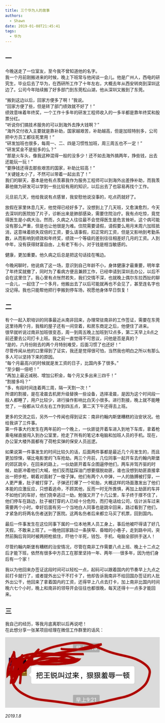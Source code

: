 ```yaml
---
title: 三个华为人的故事
authors:
  - Shawn
date: 2019-01-08T21:45:41
tags:
  - 华为
---
```



## 一

今晚送走了一位室友，至今我不曾知道他的名字。  
我一个月前刚搬进来的时候，晚上下班常与他闲谈一会儿。他是广州人，西电的研究生，毕业后去了华为，在西研所工作了十年左右，大概去年从西安转岗到深圳这边了。公司今年陆续搬了好多部门到东莞松山湖，他从深圳又搬到了东莞。


<!-- more -->

“搬到这边以后，回家方便多了啊！”我说。  
“回家方便了些，但是转了部门绩效就不好了！”  
绩效意味着年终奖，一个工作十多年的研发工程师收入的一多半都是靠年终奖和股票分红。  
“听说你们搞技术服务的可以到海外去挣大钱啊？”  
“海外交付收入主要就是靠补助，国家越艰苦，补助越高，但是加班特别多，公司把中方员工都往死里用！”  
“研发加班也很多，每周一、二、四是习惯性加班，周三周五也不一定！”  
“研发奖金不是挺多的么？”  
“那是火车头，像我这种混得一般的没多少！还不如去海外搞两年，挣些钱，出去还能玩一玩！”  
“要挣钱还得去那些艰苦的国家，补助比较高！”  
“关键娃太小了，不然可以带着一起出去了！”  
我们的聊天，基本是他有点羡慕我作为服务工程师可以到海外出差挣补助，而我羡慕他做为研发可以学到一些比较有用的知识，以后出去了也容易再找个工作。

元旦前几天，他给我说有点感冒，我安慰他说没事的，吃点药就好了。

放假在家里休息几天，他觉得已经好多了。没想到上了几天班，又愈演愈烈，今天去深圳的医院拍了片子，诊断出来是肺部感染，需要住院治疗。我有点吃惊，竟觉得医生是小病大治。然而，久病之人往往最不会觉得医生是危言耸听。这个病可能没有那么严重，但是也让他很是为难。住院需要请假，请假要么用月末周六加班抵消，这意味着损失双倍的工资，要么请事假，扣正常的工资，但是又影响到考勤系数，从而影响到绩效和年终奖，绩效一个等级的差别往往相差好几月的工资。人到中年，没有获得财富自由，上有老下有小，对于钱是相当敏感的。

健康，更加重要。他久病之后总是把这句话挂在嘴边。

今晚闲聊时，他说病了这一场，意识到自己年龄不小，身体健康才最重要，明年拿了年终奖就撤了，同时为了看病方便且兼顾工作，已经申请到深圳去办公，以后不会在这里住了。我心里有点怅然若失，我们交情不深，也就晚上偶尔东拉西扯的聊一会儿，一起住了一个多月，他搬出去了以后可能就再也不会见了，甚至连名字也没记得。我也只能帮他把行李搬到停车场，祝愿他身体早日恢复！

## 二

有个一起入职培训的同事最近从南非回来，办理常驻南非的工作签证，需要在东莞这里待两个月，我租的屋子还有一间空着，和房东商定之后，他便住了进来。  
很早就听说过南非加班很变态，周一到周五晚上加班到12点多，第二天早上8点之前还要去公司打卡上班。我之前一直觉得不可思议，问他是否是真的？   
“是的，六月份刚去的两个月特别难受，后面习惯了也还好！”   
尽管传闻从他的口里得到了证实，我还是觉得很可怕，当然我也明白之所以有那么多人可以坚持下来的原因。  
“每个月最高兴的时候就是发工资的日子，比国内多了很多。”  
“至少翻一倍吧！”  
“再加上最近减税、增加公积金，每个月又多出来三四千！”  
“割接多吗？”  
“多，有段时间连着两三周，隔一天割一次！”  
所谓的割接，是在凌晨去机房升级替换一些设备，选择凌晨，是因为这个时间段一般人都睡了，用户比较少，进行操作影响比白天小很多。进行割接，晚上就不能睡觉了，一般都从12点左右工作到四五点，第二天下午还得去上班。

更多的交流之后，另外一个传闻也得到证实：南非约翰内斯堡糟糕的治安状况。他给我讲了三件事。  
第一件事大约发生在两年前的一个晚上，一伙匪徒开着车进入到地下车库，拿着枪乘电梯直接闯入到办公室里，抢走了所有的笔记本电脑和加班人员的手机。现在，办公室大楼外面都有了荷枪实弹的保安人员巡逻。

如果说第一件事发生的时间比较久的话，后面两件事都是最近几个月发生的，而且更加惊悚，堪比电影里的飞车抢劫。两三个月前，几位同事一起开车去约翰内斯堡的郊区跳伞，在回来的路上，一伙劫匪开着车企图逼停他们，两车并驾齐驱的时候，劫匪冲着他们大喊，他们反而猛踩油门想要摆脱劫匪，谁也没想到劫匪直接拿出一把步枪，朝着对面射了一梭子弹。他们有两个人中弹，一人的胳膊被打穿，一人更严重，肚子被打穿了。子弹还打爆了一个轮胎，大概这样的场面激发出了他们本能的应激反应，只想着逃命，不顾其他，反而一时无所畏惧，再加上劫匪的车并不如他们的车好，他们侥幸逃过一劫。勉强又开了十几公里，车子终于撑不住了，他们停车在路边，肚子被打穿的人已经十分危险，而打电话给公司，估计派车过来需要两个小时。幸好后面有另一个当地白人同事也是跳伞回来，路过看到了他们，才紧急的将两名伤者送到了医院。这两名伤者后来都立马买了机票，回到国内。

最后一件事发生在这位同事下属的一位本地黑人员工身上，事后他被吓得请了好几天假，不敢来上班了。一晚他回家路过一条狭窄、昏暗的小巷子，走到路中间，突然前胸后背同时被两把枪抵住，吓他个半死，钱包、手机、电脑全部拱手送人！

尽管约翰内斯堡有糟糕的治安情况，尽管在南非工作需要八点上班、晚上十二点之后才能下班，依然有很多中方员工在那里坚持一年、两年······很多年，因为他们身后有一个家！

我以为他回来办签证这段时间可以轻松一点，起码可以跟着国内的节奏早上九点之前打卡就行了，或者提外出公干不打卡了，他却告诉我南非不给回国办签证的人批外出公干，他回来了拿着国内的工资，还得早上八点去打卡，加上南非比国内时间晚六七个小时，晚上和南非的领导开会往往也都很晚，每天还得十一点多才能回来。

## 三

我自己的经历，等我月底离职以后再说吧！  
在此想分享一张某项目经理在微信工作群里的话风：

![](attachments/把xx叫来羞辱一顿.jpg)

*2019.1.8*